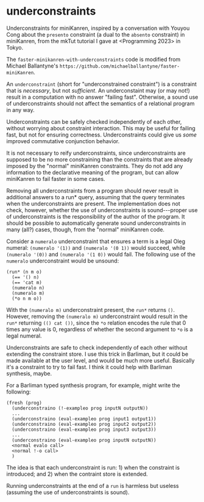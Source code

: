 # underconstraints

Underconstraints for miniKanren, inspired by a conversation with
Youyou Cong about the `presento` constraint (a dual to the `absento`
constraint) in miniKanren, from the mkTut tutorial I gave at
<Programming 2023> in Tokyo.

The `faster-minikanren-with-underconstraints` code is modified from
Michael Ballantyne's
`https://github.com/michaelballantyne/faster-miniKanren`.

An `underconstraint` (short for "underconstrained constraint") is a
constraint that is *necessary*, but not *sufficient*.  An
underconstaint may (or may not!) result in a computation with no
answer "failing fast".  Otherwise, a sound use of underconstraints
should not affect the semantics of a relational program in any way.

Underconstraints can be safely checked independently of each other,
without worrying about constraint interaction.  This may be useful for
failing fast, but not for ensuring correctness.  Underconstraints
could give us *some* improved commutative conjunction behavior.

It is not necessary to reify underconstraints, since underconstraints
are supposed to be no more constraining than the constraints that are
already imposed by the "normal" miniKanren constraints.  They do not
add any information to the declarative meaning of the program, but can
allow miniKanren to fail faster in some cases.

Removing all underconstraints from a program should never result in
additional answers to a run* query, assuming that the query terminates
when the underconstraints are present.  The implementation does not
check, however, whether the use of underconstraints is sound---proper
use of underconstraints is the responsibility of the author of the
program.  It should be possible to automatically generate sound
underconstraints in many (all?) cases, though, from the "normal"
miniKanren code.

Consider a `numeralo` underconstraint that ensures a term is a legal
Oleg numeral: `(numeralo '(1))` and `(numeralo '(0 1))` would succeed,
while `(numeralo '(0))` and `(numeralo '(1 0))` would fail.
The following use of the `numeralo` underconstraint would be unsound:

```
(run* (n m o)
  (== '() n)
  (== 'cat m)
  (numeralo n)
  (numeralo m)
  (*o n m o))
```

With the `(numeralo m)` underconstraint present, the `run*`
returns `()`.  However, removing the `(numeralo m)` underconstraint
would result in the `run*` returning `(() cat ())`, since the `*o`
relation encodes the rule that 0 times any value is 0, regardless of
whether the second argument to `*o` is a legal numeral.

Underconstraints are safe to check independently of each other without
extending the constraint store.  I use this trick in Barliman, but it
could be made available at the user level, and would be much more
useful.  Basically it's a constraint to try to fail fast.  I think it
could help with Barliman synthesis, maybe.

For a Barliman typed synthesis program, for example, might write the
following:

```
(fresh (prog)
  (underconstraino (!-exampleo prog inputN outputN))
  ...
  (underconstraino (eval-exampleo prog input1 output1))
  (underconstraino (eval-exampleo prog input2 output2))
  (underconstraino (eval-exampleo prog input3 output3))
  ...
  (underconstraino (eval-exampleo prog inputN outputN))
  <normal evalo call>
  <normal !-o call>
  )
```

The idea is that each underconstraint is run: 1) when the constraint
is introduced; and 2) when the contraint store is extended.

Running underconstraints at the end of a `run` is harmless but
useless (assuming the use of underconstraints is sound).
